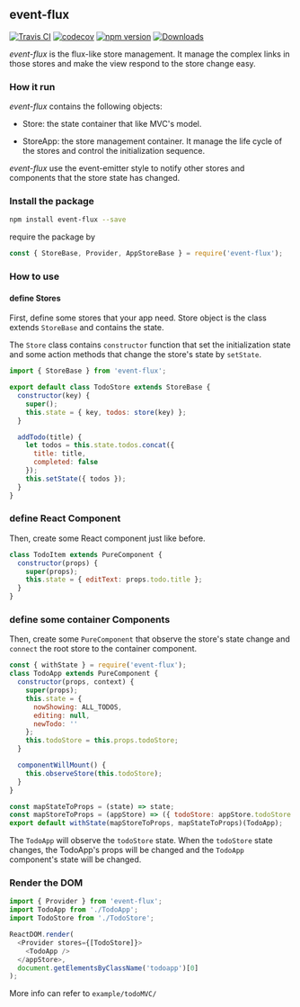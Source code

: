 ## event-flux

[![Travis CI](https://travis-ci.org/event-flux/event-flux.svg?branch=master)](https://travis-ci.org/event-flux/event-flux)
[![codecov](https://codecov.io/gh/event-flux/event-flux/branch/master/graph/badge.svg)](https://codecov.io/gh/event-flux/event-flux)
[![npm version](https://badge.fury.io/js/event-flux.svg)](https://www.npmjs.com/package/event-flux)
[![Downloads](https://img.shields.io/npm/dm/event-flux.svg)](https://www.npmjs.com/package/event-flux)

*event-flux* is the flux-like store management. It manage the complex links in those stores and make the view respond to the store change easy.

### How it run

*event-flux* contains the following objects:

* Store: the state container that like MVC's model.

* StoreApp: the store management container. It manage the life cycle of the stores and control the initialization sequence.

*event-flux* use the event-emitter style to notify other stores and components that the store state has changed.

### Install the package

```bash
npm install event-flux --save
```

require the package by

```js
const { StoreBase, Provider, AppStoreBase } = require('event-flux');
```

### How to use

#### define Stores

First, define some stores that your app need. Store object is the class extends `StoreBase` and contains the state.

The `Store` class contains `constructor` function that set the initialization state and some action methods that change the store's state by `setState`.

```js
import { StoreBase } from 'event-flux';

export default class TodoStore extends StoreBase {
  constructor(key) {
    super();
  	this.state = { key, todos: store(key) };
  }

  addTodo(title) {
  	let todos = this.state.todos.concat({
      title: title,
      completed: false
  	});
    this.setState({ todos });
  }
}
```

### define React Component

Then, create some React component just like before.

```js
class TodoItem extends PureComponent {
  constructor(props) {
    super(props);
    this.state = { editText: props.todo.title };
  }
}
```

### define some container Components

Then, create some `PureComponent` that observe the store's state change and `connect` the root store to the container component.

```js
const { withState } = require('event-flux');
class TodoApp extends PureComponent {
  constructor(props, context) {
    super(props);
    this.state = {
      nowShowing: ALL_TODOS,
      editing: null,
      newTodo: ''
    };
    this.todoStore = this.props.todoStore;
  }

  componentWillMount() {
    this.observeStore(this.todoStore);
  }
}

const mapStateToProps = (state) => state;
const mapStoreToProps = (appStore) => ({ todoStore: appStore.todoStore });
export default withState(mapStoreToProps, mapStateToProps)(TodoApp);
```

The `TodoApp` will observe the `todoStore` state. When the `todoStore` state changes, the TodoApp's props will be changed and the `TodoApp` component's state will be changed.

### Render the DOM

```js
import { Provider } from 'event-flux';
import TodoApp from './TodoApp';
import TodoStore from './TodoStore';

ReactDOM.render(
  <Provider stores={[TodoStore]}>
    <TodoApp />
  </appStore>,
  document.getElementsByClassName('todoapp')[0]
);
```

More info can refer to `example/todoMVC/`
